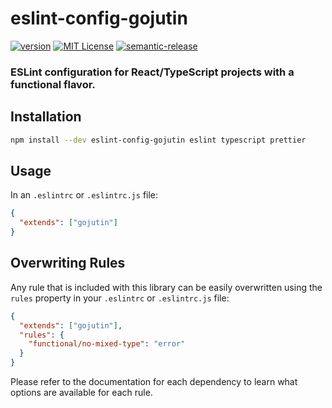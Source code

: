 # eslint-config-gojutin

[![version](https://img.shields.io/npm/v/eslint-config-gojutin.svg?style=flat-square)](http://npm.im/eslint-config-gojutin)
[![MIT License](https://img.shields.io/npm/l/eslint-config-gojutin.svg?style=flat-square)](http://opensource.org/licenses/MIT)
[![semantic-release](https://img.shields.io/badge/%20%20%F0%9F%93%A6%F0%9F%9A%80-semantic--release-e10079.svg?style=flat-square)](https://github.com/semantic-release/semantic-release)

### ESLint configuration for React/TypeScript projects with a functional flavor.

## Installation

```sh
npm install --dev eslint-config-gojutin eslint typescript prettier
```

## Usage

In an `.eslintrc` or `.eslintrc.js` file:

```json
{
  "extends": ["gojutin"]
}
```

## Overwriting Rules

Any rule that is included with this library can be easily overwritten using the `rules` property in your `.eslintrc` or `.eslintrc.js` file:

```json
{
  "extends": ["gojutin"],
  "rules": {
    "functional/no-mixed-type": "error"
  }
}
```

Please refer to the documentation for each dependency to learn what options are available for each rule.
